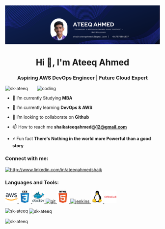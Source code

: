 ![logo](https://github.com/Sk-Ateeq/Sk-Ateeq/blob/main/Blue%20and%20White%20Abstract%20Technology%20LinkedIn%20Banner%20(2).png)
<h1 align="center">Hi 👋, I'm Ateeq Ahmed</h1>
<h3 align="center">Aspiring AWS DevOps Engineer | Future Cloud Expert</h3>
<img align="right" src="https://camo.githubusercontent.com/88adc7c88c9d3dba7479020846ed35d13410e3707c7f149e1c6140cc6beaef9a/68747470733a2f2f70687973696373677572756b756c2e66696c65732e776f726470726573732e636f6d2f323031392f30322f6368617261637465722d312e676966" alt="coding" width="400">

<p align="left"> <img src="https://komarev.com/ghpvc/?username=sk-ateeq&label=Profile%20views&color=0e75b6&style=flat" alt="sk-ateeq" /> </p>

- 🔭 I’m currently Studying **MBA**

- 🌱 I’m currently learning **DevOps & AWS**

- 👯 I’m looking to collaborate on **Github**

- 📫 How to reach me **shaikateeqahmed@12@gmail.com**

- ⚡ Fun fact **There's Nothing in the world more Powerful than a good story**

<h3 align="left">Connect with me:</h3>
<p align="left">
<a href="https://linkedin.com/in/http://www.linkedin.com/in/ateeqahmedshaik" target="blank"><img align="center" src="https://raw.githubusercontent.com/rahuldkjain/github-profile-readme-generator/master/src/images/icons/Social/linked-in-alt.svg" alt="http://www.linkedin.com/in/ateeqahmedshaik" height="30" width="40" /></a>
</p>

<h3 align="left">Languages and Tools:</h3>
<p align="left"> <a href="https://aws.amazon.com" target="_blank" rel="noreferrer"> <img src="https://raw.githubusercontent.com/devicons/devicon/master/icons/amazonwebservices/amazonwebservices-original-wordmark.svg" alt="aws" width="40" height="40"/> </a> <a href="https://www.w3schools.com/css/" target="_blank" rel="noreferrer"> <img src="https://raw.githubusercontent.com/devicons/devicon/master/icons/css3/css3-original-wordmark.svg" alt="css3" width="40" height="40"/> </a> <a href="https://www.docker.com/" target="_blank" rel="noreferrer"> <img src="https://raw.githubusercontent.com/devicons/devicon/master/icons/docker/docker-original-wordmark.svg" alt="docker" width="40" height="40"/> </a> <a href="https://git-scm.com/" target="_blank" rel="noreferrer"> <img src="https://www.vectorlogo.zone/logos/git-scm/git-scm-icon.svg" alt="git" width="40" height="40"/> </a> <a href="https://www.w3.org/html/" target="_blank" rel="noreferrer"> <img src="https://raw.githubusercontent.com/devicons/devicon/master/icons/html5/html5-original-wordmark.svg" alt="html5" width="40" height="40"/> </a> <a href="https://www.jenkins.io" target="_blank" rel="noreferrer"> <img src="https://www.vectorlogo.zone/logos/jenkins/jenkins-icon.svg" alt="jenkins" width="40" height="40"/> </a> <a href="https://www.linux.org/" target="_blank" rel="noreferrer"> <img src="https://raw.githubusercontent.com/devicons/devicon/master/icons/linux/linux-original.svg" alt="linux" width="40" height="40"/> </a> <a href="https://www.oracle.com/" target="_blank" rel="noreferrer"> <img src="https://raw.githubusercontent.com/devicons/devicon/master/icons/oracle/oracle-original.svg" alt="oracle" width="40" height="40"/> </a> </p>

<p><img align="left" src="https://github-readme-stats.vercel.app/api/top-langs?username=sk-ateeq&show_icons=true&locale=en&layout=compact" alt="sk-ateeq" /></p>

<p>&nbsp;<img align="center" src="https://github-readme-stats.vercel.app/api?username=sk-ateeq&show_icons=true&locale=en" alt="sk-ateeq" /></p>

<p><img align="center" src="https://github-readme-streak-stats.herokuapp.com/?user=sk-ateeq&" alt="sk-ateeq" /></p>

<!--
**Sk-Ateeq/Sk-Ateeq** is a ✨ _special_ ✨ repository because its `README.md` (this file) appears on your GitHub profile.

Here are some ideas to get you started:

- 🔭 I’m currently working on ...
- 🌱 I’m currently learning ...
- 👯 I’m looking to collaborate on ...
- 🤔 I’m looking for help with ...
- 💬 Ask me about ...
- 📫 How to reach me: ...
- 😄 Pronouns: ...
- ⚡ Fun fact: ...
-->
